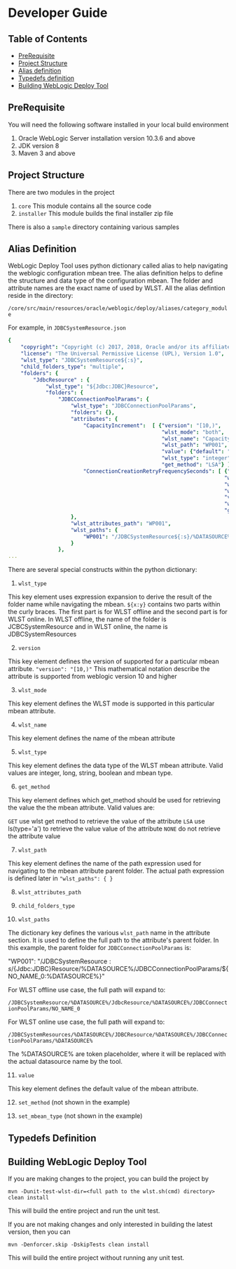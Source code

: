 # Developer Guide

## Table of Contents
- [PreRequisite](#prerequisite)
- [Project Structure](#project-structure)
- [Alias definition](#alias-definition)
- [Typedefs definition](#typedefs-definition)
- [Building WebLogic Deploy Tool](#building-weblogic-deploy-tool)

## PreRequisite

You will need the following software installed in your local build environment

1. Oracle WebLogic Server installation version 10.3.6 and above
2. JDK version 8
3. Maven 3 and above

## Project Structure

There are two modules in the project

1. `core`  This module contains all the source code 
2. `installer` This module builds the final installer zip file

There is also a `sample` directory containing various samples

## Alias Definition

WebLogic Deploy Tool uses python dictionary called alias to help navigating the weblogic configuration mbean tree.  The alias definition helps to define the structure and data type of the configuration mbean. The folder and attribute names are the exact name of used by WLST. All the alias defintion reside in the directory:

`/core/src/main/resources/oracle/weblogic/deploy/aliases/category_module`

For example, in `JDBCSystemResource.json`

```yaml
{
    "copyright": "Copyright (c) 2017, 2018, Oracle and/or its affiliates. All rights reserved.",
    "license": "The Universal Permissive License (UPL), Version 1.0",
    "wlst_type": "JDBCSystemResource${:s}",
    "child_folders_type": "multiple",
    "folders": {
        "JdbcResource" : {
            "wlst_type": "${Jdbc:JDBC}Resource",
            "folders": {
                "JDBCConnectionPoolParams": {
                    "wlst_type": "JDBCConnectionPoolParams",
                    "folders": {},
                    "attributes": {
                        "CapacityIncrement":  [ {"version": "[10,)",       
                                                 "wlst_mode": "both",    
                                                 "wlst_name": "CapacityIncrement",                                
                                                 "wlst_path": "WP001", 
                                                 "value": {"default": "${None:1}"},  
                                                 "wlst_type": "integer",       
                                                 "get_method": "LSA"} ],
                        "ConnectionCreationRetryFrequencySeconds": [ {"version": "[10,)",     
                                                                     "wlst_mode": "both",    
                                                                     "wlst_name": "ConnectionCreationRetryFrequencySeconds",
                                                                     "wlst_path": "WP001", 
                                                                     "value": {"default": "${None:0}"},        
                                                                     "wlst_type": "integer",      
                                                                     "get_method": "LSA"} ]
                    },
                    "wlst_attributes_path": "WP001",
                    "wlst_paths": {
                        "WP001": "/JDBCSystemResource${:s}/%DATASOURCE%/${Jdbc:JDBC}Resource/%DATASOURCE%/JDBCConnectionPoolParams/${NO_NAME_0:%DATASOURCE%}"
                    }
                },
...
```

There are several special constructs within the python dictionary:

1. `wlst_type`  

This key element uses expression expansion to derive the result of the folder name while navigating the mbean.
`${x:y}` contains two parts within the curly braces.  The first part is for WLST offline and the second part is for WLST online.  In WLST offline, the name of the folder is JCBCSystemResource and in WLST online, the name is JDBCSystemResources

2. `version`

This key element defines the version of supported for a particular mbean attribute.
`"version": "[10,)"`  This mathematical notation describe the attribute is supported from weblogic version 10 and higher

3. `wlst_mode`

This key element defines the WLST mode is supported in this particular mbean attribute.

4. `wlst_name`

This key element defines the name of the mbean attribute

5. `wlst_type`

This key element defines the data type of the WLST mbean attribute. Valid values are integer, long, string, boolean and mbean type.

6. `get_method`

This key element defines which get_method should be used for retrieving the value the the mbean attribute.  Valid values are: 

`GET`  use wlst get method to retrieve the value of the attribute
`LSA`  use ls(type='a') to retrieve the value value of the attribute
`NONE` do not retrieve the attribute value

7. `wlst_path`

This key element defines the name of the path expression used for navigating to the mbean attribute parent folder. The actual path expression is defined later in ` "wlst_paths": { } ` 
 
8. `wlst_attributes_path`

9. `child_folders_type`

10. `wlst_paths`

The dictionary key defines the various `wlst_path` name in the attribute section.  It is used to define the full path to the attribute's parent folder.  In this example, the parent folder for `JDBCConnectionPoolParams` is:

"WP001": "/JDBCSystemResource${:s}/%DATASOURCE%/${Jdbc:JDBC}Resource/%DATASOURCE%/JDBCConnectionPoolParams/${NO_NAME_0:%DATASOURCE%}"

For WLST offline use case, the full path will expand to:

`/JDBCSystemResource/%DATASOURCE%/JdbcResource/%DATASOURCE%/JDBCConnectionPoolParams/NO_NAME_0`

For WLST online use case, the full path will expand to:

`/JDBCSystemResources/%DATASOURCE%/JDBCResource/%DATASOURCE%/JDBCConnectionPoolParams/%DATASOURCE%`

The %DATASOURCE% are token placeholder, where it will be replaced with the actual datasource name by the tool.

11. `value`

This key element defines the default value of the mbean attribute.

12. `set_method` (not shown in the example)

13. `set_mbean_type` (not shown in the example)

## Typedefs Definition

## Building WebLogic Deploy Tool

If you are making changes to the project, you can build the project by

  `mvn -Dunit-test-wlst-dir=<full path to the wlst.sh(cmd) directory> clean install`
  
This will build the entire project and run the unit test.

If you are not making changes and only interested in building the latest version, then you can 

  `mvn -Denforcer.skip -DskipTests clean install`
 
This will build the entire project without running any unit test.


